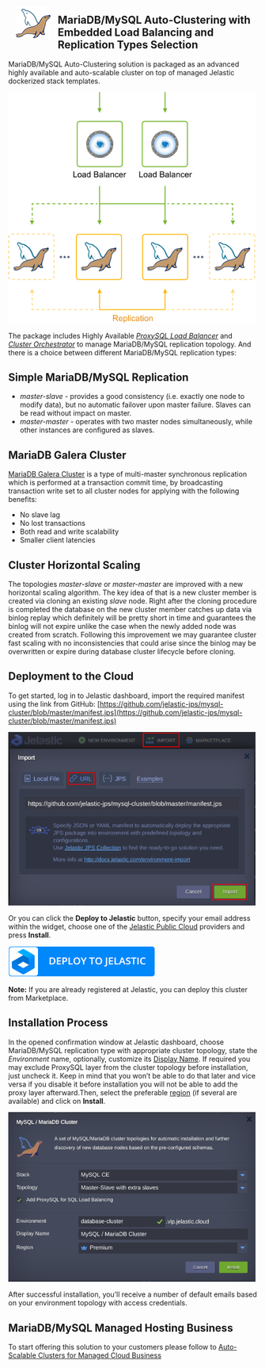 <p align="center"> 
<img style="padding: 0 15px; float: left;" src="images/logo.png" width="70">
</p>

## MariaDB/MySQL Auto-Сlustering with Embedded Load Balancing and Replication Types Selection

MariaDB/MySQL Auto-Clustering solution is packaged as an advanced highly available and auto-scalable cluster on top of managed Jelastic dockerized stack templates.

<p align="left"> 
<img src="images/mysql-maria-scheme-new.svg" width="500">
</p>

The package includes Highly Available [*ProxySQL Load Balancer*](http://www.proxysql.com) and [*Cluster Orchestrator*](https://github.com/github/orchestrator) to manage MariaDB/MySQL replication topology. And there is a choice between different MariaDB/MySQL replication types:

## Simple MariaDB/MySQL Replication

* *master-slave* - provides a good consistency (i.e. exactly one node to modify data), but no automatic failover upon master failure. Slaves can be read without impact on master.
* *master-master* - operates with two master nodes simultaneously, while other instances are configured as slaves.

## MariaDB Galera Cluster

[MariaDB Galera Cluster](https://mariadb.com/kb/en/library/what-is-mariadb-galera-cluster/) is a type of multi-master synchronous replication which is performed at a transaction commit time, by broadcasting transaction write set to all cluster nodes for applying with the following benefits:

* No slave lag
* No lost transactions
* Both read and write scalability
* Smaller client latencies

## Cluster Horizontal Scaling

The topologies *master-slave* or *master-master* are improved with a new horizontal scaling algorithm. The key idea of that is a new cluster member is created via cloning an existing *slave* node. Right after the cloning procedure is completed the database on the new cluster member catches up data via binlog replay which definitely will be pretty short in time and guarantees the binlog will not expire unlike the case when the newly added node was created from scratch. Following this improvement we may guarantee cluster fast scaling with no inconsistencies that could arise since the binlog may be overwritten or expire during database cluster lifecycle before cloning. 

## Deployment to the Cloud

To get started, log in to Jelastic dashboard, import the required manifest using the link from GitHub:
[https://github.com/jelastic-jps/mysql-cluster/blob/master/manifest.jps](https://github.com/jelastic-jps/mysql-cluster/blob/master/manifest.jps)

<p align="left">
<img src="images/import-maria-mysql.png" width="500">
</p>

Or you can click the **Deploy to Jelastic** button, specify your email address within the widget, choose one of the [Jelastic Public Cloud](https://jelastic.cloud/) providers and press **Install**.

[![Deploy](https://github.com/jelastic-jps/git-push-deploy/raw/master/images/deploy-to-jelastic.png)](https://jelastic.com/install-application/?manifest=https://raw.githubusercontent.com/jelastic-jps/mysql-cluster/master/manifest.jps)

**Note:** If you are already registered at Jelastic, you can deploy this cluster from Marketplace.


## Installation Process

In the opened confirmation window at Jelastic dashboard, choose MariaDB/MySQL replication type with appropriate cluster topology, state the *Environment* name, optionally, customize its [Display Name](https://docs.jelastic.com/environment-aliases). If required you may exclude ProxySQL layer from the cluster topology before installation, just uncheck it. Keep in mind that you won’t be able to do that later and vice versa if you disable it before installation you will not be able to add the proxy layer afterward.Then, select the preferable [region](https://docs.jelastic.com/environment-regions) (if several are available) and click on **Install**.

<p align="left">
<img src="images/install.png" width="500">
</p>

After successful installation, you’ll receive a number of default emails based on your environment topology with access credentials.

## MariaDB/MySQL Managed Hosting Business

To start offering this solution to your customers please follow to [Auto-Scalable Clusters for Managed Cloud Business](https://jelastic.com/apaas/)



